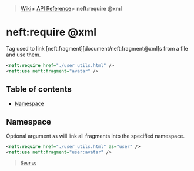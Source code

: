 > [Wiki](Home) ▸ [API Reference](API-Reference) ▸ **neft:require @xml**

neft:require @xml
=================

Tag used to link [neft:fragment][document/neft:fragment@xml]s from a file and use them.
```xml
<neft:require href="./user_utils.html" />
<neft:use neft:fragment="avatar" />
```

## Table of contents
  * [Namespace](#namespace)

## Namespace

Optional argument `as` will link all fragments into the specified namespace.
```xml
<neft:require href="./user_utils.html" as="user" />
<neft:use neft:fragment="user:avatar" />
```

> [`Source`](/Neft-io/neft/tree/master/src/document/file/parse/fragments/links.litcoffee#namespace)

